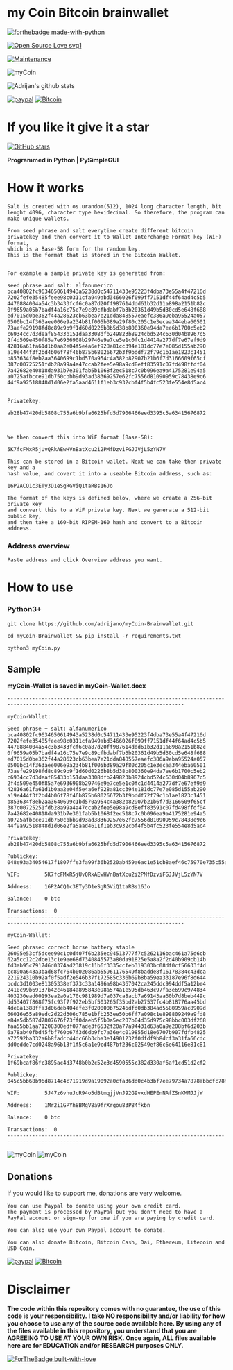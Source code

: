 # my Coin Bitcoin brainwallet 

[![forthebadge made-with-python](http://ForTheBadge.com/images/badges/made-with-python.svg)](https://www.python.org/)

[![Open Source Love svg1](https://badges.frapsoft.com/os/v1/open-source.svg?v=103)](https://github.com/adrijano/myCoin-Brainwallet/)

[![Maintenance](https://img.shields.io/badge/Maintained%3F-yes-green.svg)](https://github.com/adrijano/myCoin-Brainwallet/graphs/commit-activity)

![myCoin](myCoin.gif)

![Adrijan's github stats](https://github-readme-stats.vercel.app/api?username=adrijano&show_icons=true)

[![paypal](https://svgshare.com/i/Q0_.svg)](https://www.paypal.com/donate/?cmd=_s-xclick&hosted_button_id=PFB6A6HLAQHC2&source=url)  [![Bitcoin](https://svgshare.com/i/QBo.svg)](https://commerce.coinbase.com/checkout/149a6235-ec7e-4d3b-a1ae-b08c4f08b4f6)

# If you like it give it a star

[![GitHub stars](https://img.shields.io/github/stars/adrijano/myCoin-Brainwallet.svg?style=social&label=Star&maxAge=0)](https://github.com/adrijano/myCoin-Brainwallet/)

**Programmed in Python | PySimpleGUI**

# How it works
```
Salt is created with os.urandom(512), 1024 long character length, bit lenght 4096, character type hexidecimal. So therefore, the program can make unique wallets.

From seed phrase and salt everytime create different bitcoin
privatekey and then convert it to Wallet Interchange Format key (WiF) format, 
which is a Base-58 form for the random key. 
This is the format that is stored in the Bitcoin Wallet. 


For example a sample private key is generated from:

seed phrase and salt: alfanumerico 
bca40802fc9634650614943a5238d0c54711433e95223f4dba73e55a4f47216d
7202fefe35485feee98c0311cfa949abd3466026f099ff7151df44f64ad4c5b5
4470884004a54c3b3433fcf6c0a87d20ff987614ddd61b32d11a898a2151b82c
0f9659a05b7badf4a16c75e7e9c89cfbdabf7b3b20361d49b5d30cd5e648f688
ed7015d0be362f44a28623cb63bea7e21dda848557eaefc386a9eba95524a057
0500bc14f363aee006e9a234b81f005b389a29f80c205c1e3ecaa344eba60501
73aefe29198fd8c89c9b9f1d60d0226b8b5d38b800360e94da7ee6b1700c5eb2
c6934cc7d3deaf85433b151daa3308dfb249823b8924cbd524c630d04b8967c5
2f4d509e450f85a7e6936908b29746e9e7ce5e1c0fc1d4414a277df7e67ef9d9
42816a61fa61d1b0aa2e04f5e4a6ef928a81cc394e181dc77e7e085d155ab290
a19e444f3f2bd4b06f78f46b875b68026672b3f9bddf72f79c1b1ae1823c1451
b853634f8eb2aa3640699c1bd570a954c4a382b82907b21b6f7d3166609f65cf
387c00725251fdb28a99a4a47ccab2fee5e98a9cd8eff83591c07fd498ffdf04
7a42682e40818da931b7e301fab5b1068f2ec518c7c0b096ea9a4175281e94a5
a0725afbcce91db750cbbb9d93ad38369257e62fc7556d81090959c78438e9c6
44f9a92518848d1d06e2fa5aad4611f1eb3c932cbf4f5b4fc523fe554e8d5ac4


Privatekey:  

ab28b47420db5808c755a6b9bfa6625bfd5d7906466eed3395c5a63415676872



We then convert this into WiF format (Base-58):

5K7fcFMxR5jUvQRkAEwHVnBatXcu2i2PMfDzviFGJJVjL5zYN7V

This can be stored in a Bitcoin wallet. Next we can take then private key and a 
hash value, and covert it into a useable Bitcoin address, such as:

16P2ACQ1c3ETy3D1eSgRGViQ1taRBs16Jo

The format of the keys is defined below, where we create a 256-bit private key 
and convert this to a WiF private key. Next we generate a 512-bit public key, 
and then take a 160-bit RIPEM-160 hash and convert to a Bitcoin address.
```
### Address overview
```
Paste address and click Overview address you want.

```
# How to use

### Python3+
```
git clone https://github.com/adrijano/myCoin-Brainwallet.git

cd myCoin-Brainwallet && pip install -r requirements.txt

python3 myCoin.py
```
## Sample

**myCoin-Wallet is saved in myCoin-Wallet.docx**

```
-------------------------------------------------------------------------------------------------------------------------------

myCoin-Wallet: 

Seed phrase + salt: alfanumerico 
bca40802fc9634650614943a5238d0c54711433e95223f4dba73e55a4f47216d
7202fefe35485feee98c0311cfa949abd3466026f099ff7151df44f64ad4c5b5
4470884004a54c3b3433fcf6c0a87d20ff987614ddd61b32d11a898a2151b82c
0f9659a05b7badf4a16c75e7e9c89cfbdabf7b3b20361d49b5d30cd5e648f688
ed7015d0be362f44a28623cb63bea7e21dda848557eaefc386a9eba95524a057
0500bc14f363aee006e9a234b81f005b389a29f80c205c1e3ecaa344eba60501
73aefe29198fd8c89c9b9f1d60d0226b8b5d38b800360e94da7ee6b1700c5eb2
c6934cc7d3deaf85433b151daa3308dfb249823b8924cbd524c630d04b8967c5
2f4d509e450f85a7e6936908b29746e9e7ce5e1c0fc1d4414a277df7e67ef9d9
42816a61fa61d1b0aa2e04f5e4a6ef928a81cc394e181dc77e7e085d155ab290
a19e444f3f2bd4b06f78f46b875b68026672b3f9bddf72f79c1b1ae1823c1451
b853634f8eb2aa3640699c1bd570a954c4a382b82907b21b6f7d3166609f65cf
387c00725251fdb28a99a4a47ccab2fee5e98a9cd8eff83591c07fd498ffdf04
7a42682e40818da931b7e301fab5b1068f2ec518c7c0b096ea9a4175281e94a5
a0725afbcce91db750cbbb9d93ad38369257e62fc7556d81090959c78438e9c6
44f9a92518848d1d06e2fa5aad4611f1eb3c932cbf4f5b4fc523fe554e8d5ac4

Privatekey: ab28b47420db5808c755a6b9bfa6625bfd5d7906466eed3395c5a63415676872

Publickey:  048e93a34054617f1807ffe3fa99f36b2520ab459a6ac1e51cb8aef46c75970e735c55a6bbfed8ab596b3b8abdf3c9f5315ef93e2387390719638d2cef5b58e1b9

WIF:        5K7fcFMxR5jUvQRkAEwHVnBatXcu2i2PMfDzviFGJJVjL5zYN7V

Address:    16P2ACQ1c3ETy3D1eSgRGViQ1taRBs16Jo

Balance:    0 btc

Transactions:  0
-------------------------------------------------------------------------------------------------------------------------------

myCoin-Wallet: 

Seed phrase: correct horse battery staple 
26095e53cf5dcee90c1c0d407f6b235ec94513777f7c5262116bac461a75d6cb
62a5cc12c2dce13c1e9ee68d7340845573a80da91825e5a8a2f2d40b909cb14b
fd3ab95c7917d6d0374ad23819c11b6f3335ccfeb319303bc08df0cf56633f4d
cc890a643a3bad68fc764b002086ab55961176549f8badde8f16178384c43dca
221924310b92af0f5adf2e546b37f172585c336b69b8ba59ea33187e96f8d644
bcdc3d1003e81305338ef373c33a1496a98b4367042ca245ddc994ddf5a12be4
2410c99b69137b42c46184a895843e98a574a1e595db463c97fa3e699c974834
403230ead00193ea2a0a170c981989d7a037ca8acb7a69143aa60b7d8beb449c
dd53407f868f75fc93f7f922eb5bf503265f35bd2ab27537fc4b818776aa45bd
4de8a1388ffa3d06deb404efe3f020000b75246dfd0db384ad5580959ac8909d
66016e55a89edc2d22d306c785e1bfb253ee50b6ff7a098c1e898809249a9fd8
e84a5db587d7807676f73ff0daeb5f5b0a5ec207b04d35d975c98bbc003df268
faa55bb1aa71208300edf077ade3f6532f20a77a94431d63a0a9e208bf6d203b
6a78ab40fbd45fbf760b67f3d6db9fc7a36e4c019855d18e6707b907fdfb4825
a72592ba332a6b8fadcc44dc66b3cba3e14901232f0dfdf9b8dcf3a31fa66cdc
dd0edde7cd0248a96b13f1f5c6a1e9cd487bf236c02549ef86c6e64116e81c81

Privatekey: 1f69bcaf86fc3895ac4d3748b0b2c52e3d4590555c382d330af6af1cd51d2cf2

Publickey:  045c5bb68b96d8714c4c71919d9a19092a0cfa36dd0c4b3bf7ee79734a7878abbcfc78f59645284d9bf85d8bea6765809f99fce4d703edfc67a87dba0f2de0d94b

WIF:        5J47z6vhuJcR94o5dBtmqjjVnJ92G9vxdHEPEnNAfZSnKMMJJjW

Address:    1Mr2i1GPYh8BMgV8a9frXrgou83P84fkbn

Balance:    0 btc

Transactions:  0
-------------------------------------------------------------------------------------------------------------------------------

```
![myCoin](Capture1.PNG)
![myCoin](Capture9.PNG)

## Donations
If you would like to support me, donations are very welcome.

```
You can use Paypal to donate using your own credit card. 
The payment is processed by PayPal but you don't need to have a
PayPal account or sign-up for one if you are paying by credit card.

You can also use your own Paypal account to donate.

You can also donate Bitcoin, Bitcoin Cash, Dai, Ethereum, Litecoin and USD Coin.
```
[![paypal](https://svgshare.com/i/Q0_.svg)](https://www.paypal.com/donate/?cmd=_s-xclick&hosted_button_id=PFB6A6HLAQHC2&source=url)  [![Bitcoin](https://svgshare.com/i/QBo.svg)](https://commerce.coinbase.com/checkout/149a6235-ec7e-4d3b-a1ae-b08c4f08b4f6)




# Disclaimer


**The code within this repository comes with no guarantee, the use of this code is your responsibility. I take NO responsibility and/or liability for how you choose to use any of the source code available here. By using any of the files available in this repository, you understand that you are AGREEING TO USE AT YOUR OWN RISK. Once again, ALL files available here are for EDUCATION and/or RESEARCH purposes ONLY.**


[![ForTheBadge built-with-love](http://ForTheBadge.com/images/badges/built-with-love.svg)](https://github.com/adrijano/myCoin-Brainwallet/)

